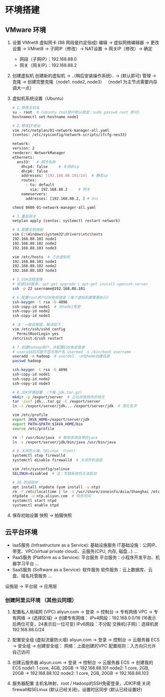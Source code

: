 # 环境搭建

## VMware 环境
1. 设置 VMnet8 虚拟网卡 (88 网段是约定俗成)
   编辑 -> 虚拟网络编辑器 -> 更改设置 -> VMnet8 -> 子网IP（修改）-> NAT设置 -> 网关IP（修改）-> 确定
   - 网段（子网IP）：192.168.88.0
   - 网关（网关IP）：192.168.88.2

2. 创建虚拟机
   创建新的虚拟机 -> ..(稍后安装操作系统).. -> (默认即可)
   管理 -> 克隆 -> 创建完整克隆（node1. node2, node3）
   （node1 为主节点需要内存调大一点）

3. 虚拟机系统设置（Ubuntu）
   ```bash
   # 1.修改主机名
   su - root  # (ubuntu root用户默认锁定：sudo passwd root 即可)
   hostnamectl set-hostname node1
   
   # 2.修改IP地址
   vim /etc/netplan/01-network-manager-all.yaml 
   (centos: /etc/sysconfig/network-scripts/ifcfg-nes33)
   
   network:
   version: 2
   renderer: NetworkManager
   ethernets:
     ens33:   # 网卡名称
       dhcp4: false     # 关闭dhcp
       dhcp6: false
       addresses: [192.168.88.101/24]  # 静态ip
       routes:
         - to: default
           via: 192.168.88.2     # 网关
       nameservers:
         addresses: [192.168.88.2, ] # dns
   
   chmod 0600 01-network-manager-all.yaml
   
   # 3.重启网卡
   netplan apply (centos: systemctl restart network)
   
   # 4.配置主机映射
   vim C:\Windows\System32\drivers\etc\hosts
   192.168.88.101 node1
   192.168.88.102 node2
   192.168.88.103 node3
   
   vim /etc/hosts  # 三台虚拟机
   192.168.88.101 node1
   192.168.88.102 node2
   192.168.88.103 node3
   
   # 5.SSH远程连接
   # 安装SSH服务: apt-get upgrade | apt-get install openssh-server
   ssh -p 22 username@192.168.88.101
   
   # 6.配置root用户SSH免密登录 (每个虚拟机都需要执行)
   ssh-keygen -t rsa -b 4096
   ssh-copy-id node1  # 对node1免密
   ssh-copy-id node2
   ssh-copy-id node3
   
   # 注：一般会报错，解决如下：
   vim /etc/ssh/sshd_config 
     PermitRootLogin yes 
   /etc/init.d/ssh restart
   
   # 7.创建hadoop用户，并配置SSH免密登录
   # useradd后可能不显示用户名 usermod -s /bin/bash username
   useradd -m hadoop  # userdel  -m在home创建目录
   passwd hadoop
   
   ssh-keygen -t rsa -b 4096
   ssh-copy-id node1
   ssh-copy-id node2
   ssh-copy-id node3
   
   # 8.JDK环境部署 （下载 jdk.tar.gz）
   mkdir -p /export/server  # 之后存放软件的地方
   tar -zxvf jdk...tar.gz -C /export/server
   ln -s /export/server/jdk... /export/server/jdk  # 简化名字
   
   vim /etc/profile
   export JAVA_HOME=/export/server/jdk
   export PATH=$PATH:$JAVA_HOME/bin
   source /etc/profile
   
   rm -f /usr/bin/java  # 删除系统自带的java
   ln -s /export/server/jdk/bin/java /usr/bin/java
   
   # 9.关闭防火墙、SELinux （root）
   systemctl stop firewalld
   systemctl disable firewalld  # 关闭开机自启
   
   vim /etc/sysconfig/selinux
   SELINUX=disabled  # 注：写错系统将无法启动
   
   # 10.时间同步
   apt install ntpdate (yum install -y ntp)
   rm -f /etc/localtime | ln -s /usr/share/zoneinfo/Asia/Shanghai /etc/localtime  # 更新时区
   ntpdate -u ntp.aliyun.com  # 同步时间
   systemctl start ntpd
   systemctl enable ntpd
   ```

4. 保存初始设置
   快照 -> 拍摄快照

## 云平台环境
- IaaS服务 (Infrastructure as a Service): 基础设施服务
   IT基础设施：公网IP、带宽、VPC(virtual private cloud)、云服务(CPU, 内存, 磁盘...) ...
- PaaS服务 (Platform as a Service): 平台服务
   平台服务：小程序开发平台、机器学习平台 ...
- SaaS服务 (Software as a Service): 软件服务
   软件服务：云上数据库、云盘、域名托管服务 ...

设施层 -> 平台层 -> 应用层

### 创建阿里云环境 （其他云同理）
1. 配置私人局域网 (VPC)
aliyun.com -> 登录 -> 控制台 -> 专有网络 VPC -> 专有网络 -> (选择区域) -> 创建专有网络：
   IPv4网段：192.168.0.0/16  (16表示后两位可变，24表示后一位可变)
   IPv6网段：不分配
   交换机(子网)：选择机房 192.168.88.0/24

2. 配置安全组 (虚拟流量防火墙)
aliyun.com -> 登录 -> 控制台 -> 云服务器 ECS -> 安全组 -> 创建安全组：
   网络：上面创建的VPC
   配置规则：入方向只允许自己访问

3. 创建云服务器
aliyun.com -> 登录 -> 控制台 -> 云服务器 ECS -> 创建我的ECS
   node1: 1 core, 4GB, 20GB -> 192.168.88.101
   node2: 1 core, 2GB, 20GB -> 192.168.88.102
   node2: 1 core, 2GB, 20GB -> 192.168.88.103

4. 服务器配置
   主机名映射，root / Hadoop的SSH免密登录，JDK环境
   关闭firewall和SELinux (默认已经关闭)，设置时区同步 (默认已经设置好)